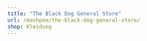 ```yaml
---
title: "The Black Dog General Store"
url: /mashpee/the-black-dog-general-store/
shop: Kleidung
---
```

